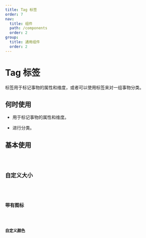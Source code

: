 ```yaml
---
title: Tag 标签
order: 7
nav:
  title: 组件
  path: /components
  order: 2
group:
  title: 通用组件
  order: 2
---
```


# Tag 标签

标签用于标记事物的属性和维度，或者可以使用标签来对一组事物分类。

## 何时使用

- 用于标记事物的属性和维度。

- 进行分类。

## 基本使用

<code src="./demos/index1.tsx" title="基本使用" desc="基本的标签" />

## 自定义大小

<code src="./demos/index2.tsx" title="自定义大小" desc="三种尺寸的 `Tag`" />

## 带有图标

<code src="./demos/index3.tsx" title="带有图标" desc="根据自身需要设置 `icon`" />

## 自定义颜色

<code src="./demos/index4.tsx" title="自定义颜色" desc="带颜色的标签，如果颜色不能满足，可以自定义颜色" />

<API />
